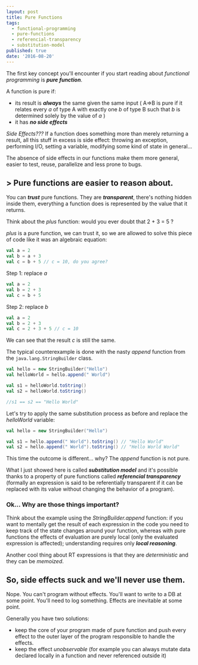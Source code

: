 ```yaml
---
layout: post
title: Pure Functions
tags:
  - functional-programming
  - pure-functions
  - referencial-transparency
  - substitution-model
published: true
date: '2016-08-20'
---
```


The first key concept you'll encounter if you start reading about _functional programming_ is ***pure function***.

A function is pure if:

- its result is ***always*** the same given the same input ( A=&gt;B is pure if it relates every _a_ of type A with exactly one _b_ of type B such that _b_ is determined solely by the value of _a_ )
- it has ***no side effects***

_Side Effects???_ If a function does something more than merely returning a result, all this stuff in excess is side effect: throwing an exception, performing I/O, setting a variable, modifying some kind of state in general... 

The absence of side effects in our functions make them more general, easier to test, reuse, parallelize and less prone to bugs. 


## > Pure functions are easier to reason about.

You can ***trust*** pure functions. They are ***transparent***, there's nothing hidden inside them, everything a function does is represented by the value that it returns.

Think about the _plus_ function: would you ever doubt that 2 + 3 = 5 ?

_plus_ is a pure function, we can trust it, so we are allowed to solve this piece of code like it was an algebraic equation:


```scala
val a = 2
val b = a + 3
val c = b + 5 // c = 10, do you agree?
```

Step 1: replace _a_

```scala
val a = 2
val b = 2 + 3
val c = b + 5
```

Step 2: replace _b_

```scala
val a = 2
val b = 2 + 3
val c = 2 + 3 + 5 // c = 10
```

We can see that the result _c_ is still the same.

The typical counterexample is done with the nasty _append_ function from the `java.lang.StringBuilder` class.

```scala
val hello = new StringBuilder("Hello")
val helloWorld = hello.append(" World")

val s1 = helloWorld.toString()
val s2 = helloWorld.toString()

//s1 == s2 == "Hello World"
```

Let's try to apply the same substitution process as before and replace the _helloWorld_ variable:

```scala
val hello = new StringBuilder("Hello")

val s1 = hello.append(" World").toString() // "Hello World"
val s2 = hello.append(" World").toString() // "Hello World World"
```

This time the outcome is different... why? The _append_ function is not pure.

What I just showed here is called ***substitution model*** and it's possible thanks to a property of pure functions called ***referencial transparency*** (formally an expression is said to be referentially transparent if it can be replaced with its value without changing the behavior of a program).

### Ok... Why are those things important?

Think about the example using the _StringBuilder.append_ function: if you want to mentally get the result of each expression in the code you need to keep track of the state changes around your function, whereas with pure functions the effects of evaluation are purely local (only the evaluated expression is affected); understanding requires only ***local reasoning***.

Another cool thing about RT expressions is that they are *deterministic* and they can be *memoized*.


## So, side effects suck and we'll never use them.
Nope. You can't program without effects. You'll want to write to a DB at some point. You'll need to log something. Effects are inevitable at some point.

Generally you have two solutions:

- keep the core of your program made of pure function and push every effect to the outer layer of the program responsible to handle the effects.
- keep the effect *unobservable* (for example you can always mutate data declared locally in a function and never referenced outside it)
